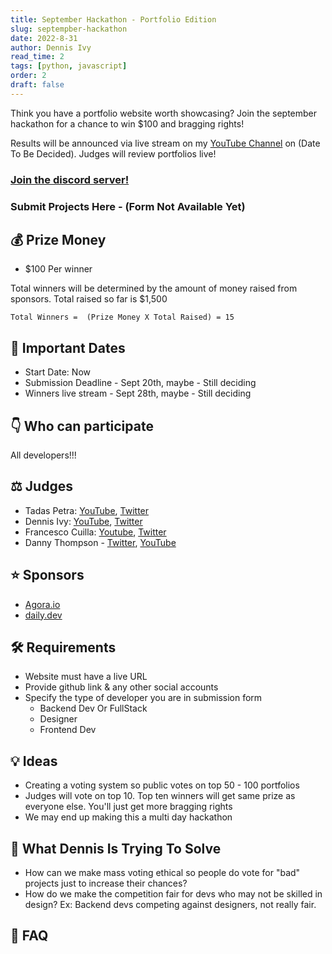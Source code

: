 ```yaml
---
title: September Hackathon - Portfolio Edition
slug: septempber-hackathon
date: 2022-8-31
author: Dennis Ivy
read_time: 2
tags: [python, javascript]
order: 2
draft: false
---
```



Think you have a portfolio website worth showcasing? Join the september hackathon for a chance to win $100 and bragging rights!

Results will be announced via live stream on my [YouTube Channel](https://www.youtube.com/c/dennisivy) on (Date To Be Decided). Judges will review portfolios live!

### [Join the discord server!](https://discord.gg/b6XP3nrD6V)

### Submit Projects Here - (Form Not Available Yet)

## 💰 Prize Money

- $100 Per winner

Total winners will be determined by the amount of money raised from sponsors. Total raised so far is $1,500

```
Total Winners =  (Prize Money X Total Raised) = 15
```

## 📆 Important Dates

- Start Date: Now
- Submission Deadline - Sept 20th, maybe - Still deciding
- Winners live stream - Sept 28th, maybe - Still deciding

## 👇 Who can participate

All developers!!!

<!-- ## 🙌 How to Participate -->



## ‍⚖️ Judges
- Tadas Petra: [YouTube](https://www.youtube.com/c/TadasPetra), [Twitter](https://twitter.com/tadaspetra)
- Dennis Ivy: [YouTube](https://www.youtube.com/c/dennisivy), [Twitter](https://twitter.com/dennisivy11)
- Francesco Cuilla: [Youtube](https://www.youtube.com/c/FrancescoCiulla), [Twitter](https://twitter.com/FrancescoCiull4)
- Danny Thompson - [Twitter](https://twitter.com/DThompsonDev ), [YouTube](https://www.youtube.com/c/DThompsonDev)
## ⭐ Sponsors
- [Agora.io](https://www.agora.io/en/)
- [daily.dev](https://daily.dev/)

## 🛠️ Requirements
- Website must have a live URL
- Provide github link & any other social accounts
- Specify the type of developer you are in submission form
    - Backend Dev Or FullStack
    - Designer
    - Frontend Dev

## 💡 Ideas
- Creating a voting system so public votes on top 50 - 100 portfolios
- Judges will vote on top 10. Top ten winners will get same prize as everyone else. You'll just get more bragging rights
- We may end up making this a multi day hackathon

## 🧐 What Dennis Is Trying To Solve
- How can we make mass voting ethical so people do vote for "bad" projects just to increase their chances?
- How do we make the competition fair for devs who may not be skilled in design? Ex: Backend devs competing against designers, not really fair. 


## 🤔 FAQ

